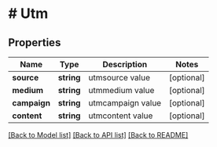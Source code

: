 # # Utm

## Properties

Name | Type | Description | Notes
------------ | ------------- | ------------- | -------------
**source** | **string** | utmsource value | [optional]
**medium** | **string** | utmmedium value | [optional]
**campaign** | **string** | utmcampaign value | [optional]
**content** | **string** | utmcontent value | [optional]

[[Back to Model list]](../../README.md#models) [[Back to API list]](../../README.md#endpoints) [[Back to README]](../../README.md)
